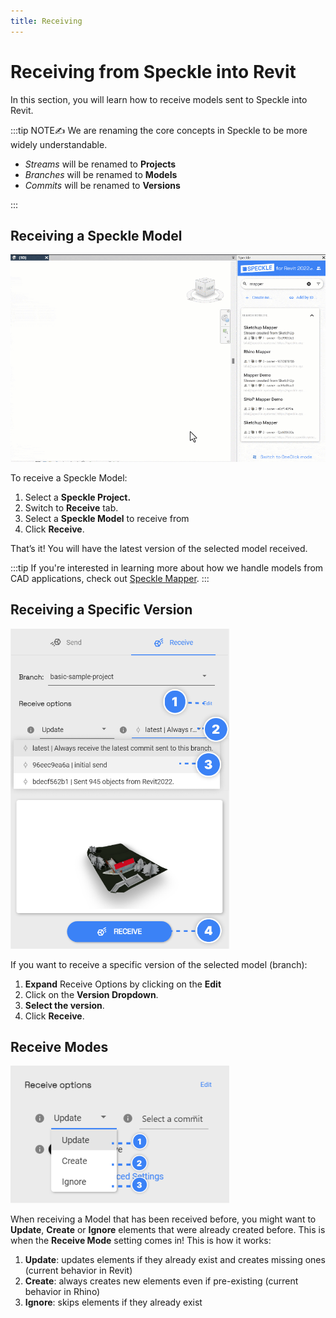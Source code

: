 ```yaml
---
title: Receiving
---
```


# Receiving from Speckle into Revit

In this section, you will learn how to receive models sent to Speckle into Revit.

:::tip NOTE✍️
We are renaming the core concepts in Speckle to be more widely understandable.

- *Streams* will be renamed to **Projects**
- *Branches* will be renamed to **Models**
- *Commits* will be renamed to **Versions**

:::

## Receiving a Speckle Model

<img class="rounded-dropshadow" src="./img-revit/receiving-model.gif">

To receive a Speckle Model:

1. Select a **Speckle Project.**
2. Switch to **Receive** tab.
3. Select a **Speckle Model** to receive from
4. Click **Receive**.

That’s it! You will have the latest version of the selected model received.

:::tip
If you're interested in learning more about how we handle models from CAD applications, check out [Speckle Mapper](/user/mapping-tool.md).
:::

## Receiving a Specific Version

<img class="rounded-dropshadow" src="./img-revit/receive-specific-version.png" width=350>

If you want to receive a specific version of the selected model (branch):

1. **Expand** Receive Options by clicking on the **Edit**
2. Click on the **Version Dropdown**.
3. **Select the version**.
4. Click **Receive**.

## Receive Modes

<img class="rounded-dropshadow" src="./img-revit/receive-modes.png" width=350>

When receiving a Model that has been received before, you might want to **Update**, **Create** or **Ignore** elements that were already created before. This is when the **Receive Mode** setting comes in! This is how it works:

1. **Update**: updates elements if they already exist and creates missing ones (current behavior in Revit)
2. **Create**: always creates new elements even if pre-existing (current behavior in Rhino)
3. **Ignore**: skips elements if they already exist
